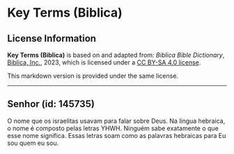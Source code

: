 # Key Terms (Biblica)

## License Information

**Key Terms (Biblica)** is based on and adapted from: _Biblica Bible Dictionary_, [Biblica, Inc.](https://www.biblica.com/), 2023, which is licensed under a [CC BY-SA 4.0 license](https://creativecommons.org/licenses/by-sa/4.0/legalcode.en).

This markdown version is provided under the same license.



--------------------------------

## Senhor (id: 145735)

O nome que os israelitas usavam para falar sobre Deus. Na língua hebraica, o nome é composto pelas letras YHWH. Ninguém sabe exatamente o que esse nome significa. Essas letras soam como as palavras hebraicas para Eu sou quem eu sou.


